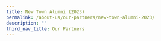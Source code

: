 ```yaml
---
title: New Town Alumni (2023)
permalink: /about-us/our-partners/new-town-alumni-2023/
description: ""
third_nav_title: Our Partners
---
```

